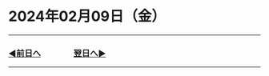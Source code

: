 # 2024年02月09日（金）

---

### [◀️前日へ](https://github.com/yuasys/chatty-journal/blob/main/2024/02/2024-02-08.md)&emsp;&emsp;&emsp;&emsp;[翌日へ▶️](https://github.com/yuasys/chatty-journal/blob/main/2024/02/2024-02-10.md)

---
